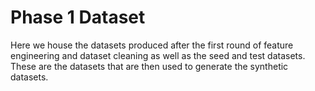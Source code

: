 # Phase 1 Dataset

Here we house the datasets produced after the first round of feature engineering and dataset cleaning as well as the seed and test datasets. These are the datasets that are then used to generate the synthetic datasets.
